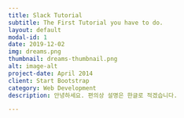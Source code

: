 ```yaml
---
title: Slack Tutorial
subtitle: The First Tutorial you have to do.
layout: default
modal-id: 1
date: 2019-12-02
img: dreams.png
thumbnail: dreams-thumbnail.png
alt: image-alt
project-date: April 2014
client: Start Bootstrap
category: Web Development
description: 안녕하세요. 편의상 설명은 한글로 적겠습니다.

---
```

